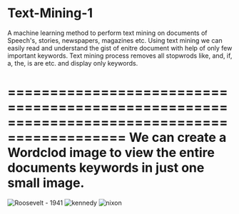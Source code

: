 # Text-Mining-1
A machine learning method to perform text mining on documents of Speech's, stories, newspapers, magazines etc. 
Using text mining we can easily read and understand the gist of enitre document with help of only few important keywords.
Text mining process removes all stopwrods like, and, if, a, the, is are etc. and display only keywords.

============================================================================================
We can create a Wordclod image to view the entire documents keywords in just one small image.
============================================================================================
![Roosevelt - 1941](https://user-images.githubusercontent.com/53462440/236816432-aa72d36f-8281-4726-8a0c-413e96be9835.png)
![kennedy](https://user-images.githubusercontent.com/53462440/236816464-f5b04d4c-85a9-4c12-842e-25b443283b4f.png)
![nixon](https://user-images.githubusercontent.com/53462440/236816473-893a6a79-f661-49d6-9b71-84f99b4f7af2.png)
